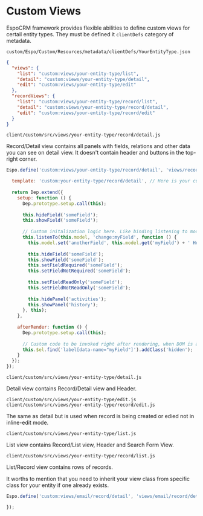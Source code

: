 # Custom Views

EspoCRM framework provides flexible abilities to define custom views for certail entity types. They must be defined it `clientDefs` category of metadata.

`custom/Espo/Custom/Resources/metadata/clientDefs/YourEntityType.json`

```json
{
  "views": {
    "list": "custom:views/your-entity-type/list",
    "detail": "custom:views/your-entity-type/detail",
    "edit": "custom:views/your-entity-type/edit"
  },
  "recordViews": {
    "list": "custom:views/your-entity-type/record/list",
    "detail": "custom:views/your-entity-type/record/detail",
    "edit": "custom:views/your-entity-type/record/edit"
  }
}
```

`client/custom/src/views/your-entity-type/record/detail.js`

Record/Detail view contains all panels with fields, relations and other data you can see on detail view. It doesn't contain header and buttons in the top-right corner.

```javascript
Espo.define('custom:views/your-entity-type/record/detail', 'views/record/detail', function (Dep) {

  template: 'custom:your-entity-type/record/detail', // Here is your custom template. Omit if you don't need it.
  
  return Dep.extend({
    setup: function () {
      Dep.prototype.setup.call(this);
      
      this.hideField('someField');
      this.showField('someField');
      
      // Custom initalization logic here. Like binding listening to model changes.
      this.listenTo(this.model, 'change:myField', function () {
        this.model.set('anotherField', this.model.get('myField') + ' Hello');
         
        this.hideField('someField');
        this.showField('someField');
        this.setFieldRequired('someField');
        this.setFieldNotRequired('someField');
        
        this.setFieldReadOnly('someField');
        this.setFieldNotReadOnly('someField');
        
        this.hidePanel('activities');
        this.showPanel('history');
      }, this);
    },
    
    afterRender: function () {
      Dep.prototype.setup.call(this);
      
      // Custom code to be invoked right after rendering, when DOM is avaiable.
      this.$el.find('label[data-name="myField"]').addClass('hidden');
    }
  });
});

```


`client/custom/src/views/your-entity-type/detail.js`

Detail view contains Record/Detail view and Header.


`client/custom/src/views/your-entity-type/edit.js`
`client/custom/src/views/your-entity-type/record/edit.js`

The same as detail but is used when record is being created or edied not in inline-edit mode.


`client/custom/src/views/your-entity-type/list.js`

List view contains Record/List view, Header and Search Form View.


`client/custom/src/views/your-entity-type/record/list.js`

List/Record view contains rows of records.


It worths to mention that you need to inherit your view class from specific class for your entity if one already exists.

```javascript
Espo.define('custom:views/email/record/detail', 'views/email/record/detail', function (Dep) {

});
```



